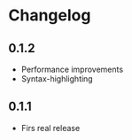 # Changelog

## 0.1.2
- Performance improvements
- Syntax-highlighting

## 0.1.1
- Firs real release
